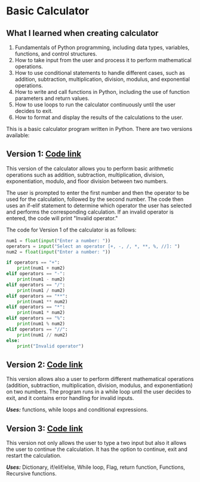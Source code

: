 
# Basic Calculator

## What I learned when creating calculator

1. Fundamentals of Python programming, including data types, variables, functions, and control structures.
2. How to take input from the user and process it to perform mathematical operations.
3. How to use conditional statements to handle different cases, such as addition, subtraction, multiplication, division, modulus, and exponential operations.
4. How to write and call functions in Python, including the use of function parameters and return values.
5. How to use loops to run the calculator continuously until the user decides to exit.
6. How to format and display the results of the calculations to the user.

This is a basic calculator program written in Python. There are two versions available:

## Version 1: [Code link](/projects_codes/calculator_firstversion.py)
This version of the calculator allows you to perform basic arithmetic operations such as addition, subtraction, multiplication, division, exponentiation, modulo, and floor division between two numbers.

The user is prompted to enter the first number and then the operator to be used for the calculation, followed by the second number. The code then uses an if-elif statement to determine which operator the user has selected and performs the corresponding calculation. If an invalid operator is entered, the code will print "Invalid operator."

The code for Version 1 of the calculator is as follows:
```py
num1 = float(input("Enter a number: "))
operators = input("Select an operator [+, -, /, *, **, %, //]: ")
num2 = float(input("Enter a number: "))

if operators == "+":
    print(num1 + num2)
elif operators == "-":
    print(num1 - num2)
elif operators == "/":
    print(num1 / num2)
elif operators == "**":
    print(num1 ** num2)
elif operators == "*":
    print(num1 * num2)
elif operators == "%":
    print(num1 % num2)
elif operators == "//":
    print(num1 // num2)
else:
    print("Invalid operator")
```
## Version 2: [Code link](/projects_codes/calculator_secversion.py)
This version allows also a user to perform different mathematical operations (addition, subtraction, multiplication, division, modulus, and exponentiation) on two numbers. The program runs in a while loop until the user decides to exit, and it contains error handling for invalid inputs.

***Uses:*** functions, while loops and conditional expressions. 

## Version 3: [Code link](/projects_codes/calculator_thirdversion.py)
This version not only allows the user to type a two input but also it allows the user to continue the calculation. It has the option to continue, exit and restart the calculation.

***Uses:*** Dictionary, if/elif/else, While loop, Flag, return function, Functions, Recursive functions.


